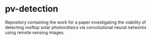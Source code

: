 # pv-detection
Repository containing the work for a paper investigating the viability of detecting rooftop solar photovoltaics via convolutional neural networks using remote sensing images.
